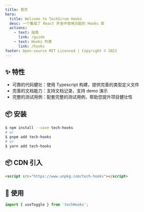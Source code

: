 ```yaml
---
title: 首页
hero:
  title: Welcome to TechScrum Hooks
  desc: 一个集成了 React 开发中常用功能的 Hooks 库
  actions:
    - text: 指南
      link: /guide
    - text: Hooks 列表
      link: /hooks
footer: Open-source MIT Licensed | Copyright © 2023
---
```


## ✨ 特性

- 可靠的代码健壮：使用 Typescript 构建，提供完善的类型定义文件
- 完善的文档能力：支持文档记录，支持 demo 演示
- 完整的测试用例：配套完整的测试用例，帮助您提升项目健壮性

## 📦 安装

```bash
$ npm install --save tech-hooks
# or
$ pnpm add tech-hooks
# or
$ yarn add tech-hooks
```

## 📦 CDN 引入

```html
<script src="https://www.unpkg.com/tech-hooks"></script>
```

## 🔨 使用

```ts
import { useToggle } from 'techHooks';
```
